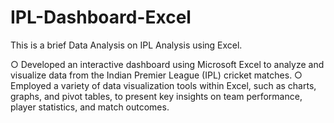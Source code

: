 # IPL-Dashboard-Excel
This is a brief Data Analysis on IPL Analysis using Excel.


○	Developed an interactive dashboard using Microsoft Excel to analyze and visualize data from the Indian Premier League (IPL) cricket matches. 
○	Employed a variety of data visualization tools within Excel, such as charts, graphs, and pivot tables, to present key insights on team performance, player statistics, and match outcomes.

